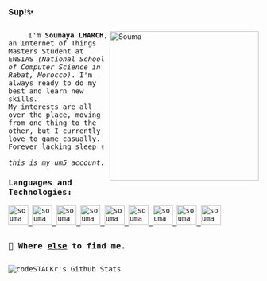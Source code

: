 ### Sup!✨


## 

<img alt="Souma" align="right" src="https://devstickers.com/assets/img/cat/programming-languages.png" width="300">
<samp><p align=”justify” style="text-indent:40px;"> I'm <b>Soumaya LHARCH</b>, an Internet of Things Masters Student at ENSIAS <i>(National School of Computer Science in Rabat, Morocco)</i>. I'm always ready to do my best and learn new skills.
<br> My interests are all over the place, moving from one thing to the other, but I currently love to game casually.
<br> Forever lacking sleep ✌️
<br>
<br> <i>this is my um5 account.</i>


### **Languages and Technologies:**
<p float="left">
 <a href="https://www.java.com/">
<img alt="souma" src="https://cdn.iconscout.com/icon/free/png-256/java-43-569305.png" width="40">
 </a>
 <a href="https://www.android.com/">
<img alt="souma" src="https://devstickers.com/assets/img/pro/zl8i.png" width="40">
 </a>
 <a href="https://www.python.org/">
<img alt="souma" src="https://devstickers.com/assets/img/pro/p3jo.png" width="40">
 </a>
 <a href="https://en.wikipedia.org/wiki/HTML">
<img alt="souma" src="https://devstickers.com/assets/img/pro/iqm9.png" width="40">
 </a>
 <a href="https://en.wikipedia.org/wiki/CCS3">
<img alt="souma" src="https://devstickers.com/assets/img/pro/8pnd.png" width="40">
  </a>
 <a href="https://en.wikipedia.org/wiki/JavaScript">
<img alt="souma" src="https://devstickers.com/assets/img/pro/i4eg.png" width="40">
  </a>
 <a href="https://git-scm.com/">
<img alt="souma" src="https://devstickers.com/assets/img/pro/apiv.png" width="40">
  </a>
  <a href="http://brackets.io/">
<img alt="souma" src="https://upload.wikimedia.org/wikipedia/commons/thumb/4/4c/Brackets_Icon.svg/langfr-1024px-Brackets_Icon.svg.png" width="40">
  </a>
 <a href="https://www.clipstudio.net/en/">
<img alt="souma" src="https://synth.agency/wp-content/uploads/2020/06/Apps-Clip-Studio-Paint-1024x1024.png" width="40">
  </a>
</p>

## 
### 💬 Where [else](https://sleepysouma.carrd.co/) to find me.
## 


<img alt="codeSTACKr's Github Stats" src="https://github-readme-stats.vercel.app/api?username=Sleepy-Souma&show_icons=true"/>

<!--
- :trophy: **My GitHub trophies :**  ![Trophies](https://github-profile-trophy.vercel.app/?username=Sleepy-Souma)
-->
<!--
SleepySouma/SleepySouma is a ✨special✨ repository because its `README.md` (this file) appears on your GitHub profile.
You can click the Preview link to take a look at your changes.

Here are some ideas to get you started:

- 🔭 I’m currently working on ...
- 🌱 I’m currently learning ...
- 👯 I’m looking to collaborate on ...
- 🤔 I’m looking for help with ...
- 💬 Ask me about ...
- 📫 How to reach me: ...
- 😄 Pronouns: ...
- ⚡ Fun fact: ...
-->
